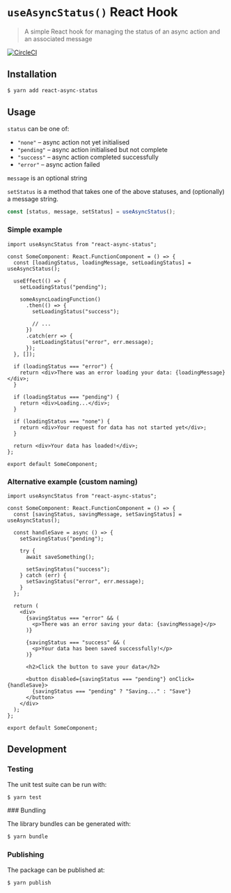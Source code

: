 # `useAsyncStatus()` React Hook

> A simple React hook for managing the status of an async action and an
> associated message

[![CircleCI](https://circleci.com/gh/chrishutchinson/react-async-status.svg?style=svg)](https://circleci.com/gh/chrishutchinson/react-async-status)

## Installation

```bash
$ yarn add react-async-status
```

## Usage

`status` can be one of:

- `"none"` – async action not yet initialised
- `"pending"` – async action initialised but not complete
- `"success"` – async action completed successfully
- `"error"` – async action failed

`message` is an optional string

`setStatus` is a method that takes one of the above statuses, and (optionally) a
message string.

```ts
const [status, message, setStatus] = useAsyncStatus();
```

### Simple example

```tsx
import useAsyncStatus from "react-async-status";

const SomeComponent: React.FunctionComponent = () => {
  const [loadingStatus, loadingMessage, setLoadingStatus] = useAsyncStatus();

  useEffect(() => {
    setLoadingStatus("pending");

    someAsyncLoadingFunction()
      .then(() => {
        setLoadingStatus("success");

        // ...
      })
      .catch(err => {
        setLoadingStatus("error", err.message);
      });
  }, []);

  if (loadingStatus === "error") {
    return <div>There was an error loading your data: {loadingMessage}</div>;
  }

  if (loadingStatus === "pending") {
    return <div>Loading...</div>;
  }

  if (loadingStatus === "none") {
    return <div>Your request for data has not started yet</div>;
  }

  return <div>Your data has loaded!</div>;
};

export default SomeComponent;
```

### Alternative example (custom naming)

```tsx
import useAsyncStatus from "react-async-status";

const SomeComponent: React.FunctionComponent = () => {
  const [savingStatus, savingMessage, setSavingStatus] = useAsyncStatus();

  const handleSave = async () => {
    setSavingStatus("pending");

    try {
      await saveSomething();

      setSavingStatus("success");
    } catch (err) {
      setSavingStatus("error", err.message);
    }
  };

  return (
    <div>
      {savingStatus === "error" && (
        <p>There was an error saving your data: {savingMessage}</p>
      )}

      {savingStatus === "success" && (
        <p>Your data has been saved successfully!</p>
      )}

      <h2>Click the button to save your data</h2>

      <button disabled={savingStatus === "pending"} onClick={handleSave}>
        {savingStatus === "pending" ? "Saving..." : "Save"}
      </button>
    </div>
  );
};

export default SomeComponent;
```

## Development

### Testing

The unit test suite can be run with:

```bash
$ yarn test
```

### Bundling

The library bundles can be generated with:

```bash
$ yarn bundle
```

### Publishing

The package can be published at:

```bash
$ yarn publish
```
